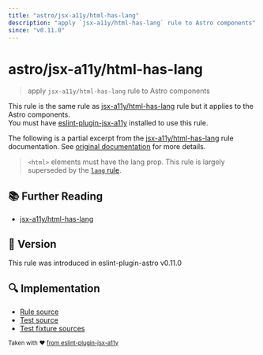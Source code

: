 ```yaml
---
title: "astro/jsx-a11y/html-has-lang"
description: "apply `jsx-a11y/html-has-lang` rule to Astro components"
since: "v0.11.0"
---
```


# astro/jsx-a11y/html-has-lang

> apply `jsx-a11y/html-has-lang` rule to Astro components

This rule is the same rule as [jsx-a11y/html-has-lang] rule but it applies to the Astro components.  
You must have [eslint-plugin-jsx-a11y] installed to use this rule.

[eslint-plugin-jsx-a11y]: https://github.com/jsx-eslint/eslint-plugin-jsx-a11y
[jsx-a11y/html-has-lang]: https://github.com/jsx-eslint/eslint-plugin-jsx-a11y/tree/HEAD/docs/rules/html-has-lang.md

The following is a partial excerpt from the [jsx-a11y/html-has-lang] rule documentation. See [original documentation][jsx-a11y/html-has-lang] for more details.

> `<html>` elements must have the lang prop. This rule is largely superseded by the [`lang` rule](https://github.com/jsx-eslint/eslint-plugin-jsx-a11y/blob/HEAD/docs/rules/lang.md).

## :books: Further Reading

- [jsx-a11y/html-has-lang]

## :rocket: Version

This rule was introduced in eslint-plugin-astro v0.11.0

## :mag: Implementation

- [Rule source](https://github.com/ota-meshi/eslint-plugin-astro/blob/main/src/rules/jsx-a11y/html-has-lang.ts)
- [Test source](https://github.com/ota-meshi/eslint-plugin-astro/blob/main/tests/src/rules/jsx-a11y/html-has-lang.ts)
- [Test fixture sources](https://github.com/ota-meshi/eslint-plugin-astro/tree/main/tests/fixtures/rules/jsx-a11y/html-has-lang)

<sup>Taken with ❤️ [from eslint-plugin-jsx-a11y](https://github.com/jsx-eslint/eslint-plugin-jsx-a11y/tree/HEAD/docs/rules/html-has-lang.md)</sup>
